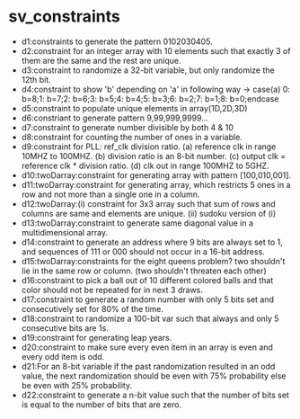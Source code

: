 # sv_constraints
* d1:constraints to generate the pattern 0102030405.
* d2:constraint for an integer array with 10 elements such that exactly 3 of them are the same and the rest are unique.
* d3:constraint to randomize a 32-bit variable, but only randomize the 12th bit.
* d4:constraint to show 'b' depending on 'a' in following way -> case(a) 0: b=8;1: b=7;2: b=6;3: b=5;4: b=4;5: b=3;6: b=2;7: b=1;8: b=0;endcase
* d5:constraint to populate unique elements in array(1D,2D,3D)
* d6:constriant to generate pattern 9,99,999,9999...
* d7:constraint to generate number divisible by both 4 & 10
* d8:constraint for counting the number of ones in a variable.
* d9:constraint for PLL: ref_clk division ratio. (a) reference clk in range 10MHZ to 100MHZ. (b) division ratio is an 8-bit number. (c) output clk = reference clk * division ratio. (d) clk out in range 100MHZ to 5GHZ.
* d10:twoDarray:constraint for generating array with pattern [100,010,001].
* d11:twoDarray:constraint for generating array, which restricts 5 ones in a row and not more than a single one in a column.
* d12:twoDarray:(i) constraint for 3x3 array such that sum of rows and columns are same and elements are unique. (ii) sudoku version of (i)
* d13:twoDarray:constraint to generate same diagonal value in a multidimensional array.
* d14:constraint to generate an address where 9 bits are always set to 1, and sequences of 111 or 000 should not occur in a 16-bit address.
* d15:twoDarray:constraints for the eight queens problem? two shouldn't lie in the same row or column. (two shouldn't threaten each other)
* d16:constraint to pick a ball out of 10 different colored balls and that color should not be repeated for in next 3 draws.
* d17:constraint to generate a random number with only 5 bits set and consecutively set for 80% of the time.
* d18:constraint to randomize a 100-bit var such that always and only 5 consecutive bits are 1s.
* d19:constraint for generating leap years.
* d20:constraint to make sure every even item in an array is even and every odd item is odd.
* d21:For an 8-bit variable if the past randomization resulted in an odd value, the next randomization should be even with 75% probability else be even with 25% probability.
* d22:constraint to generate a n-bit value such that the number of bits set is equal to the number of bits that are zero.
